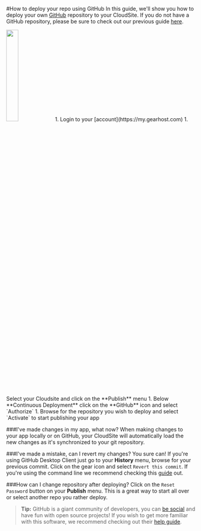 #How to deploy your repo using GitHub
In this guide, we'll show you how to deploy your own [GitHub](https://github.com/) repository to your CloudSite. If you do not have a GitHub repository, please be sure to check out our previous guide [here](https://www.gearhost.com/documentation/github-getting-started).

<img src="https://octodex.github.com/images/collabocats.jpg" width=25%/>
1. Login to your [account](https://my.gearhost.com)
1. Select your Cloudsite and click on the **Publish** menu
1. Below **Continuous Deployment** click on the **GitHub** icon and select `Authorize`
1. Browse for the repository you wish to deploy and select `Activate` to start publishing your app

###I've made changes in my app, what now?
When making changes to your app locally or on GitHub, your CloudSite will automatically load the new changes as it's synchronized to your git repository.

###I've made a mistake, can I revert my changes?
You sure can! If you're using GitHub Desktop Client just go to your **History** menu, browse for your previous commit. Click on the gear icon and select `Revert this commit`. If you're using the command line we recommend checking this [guide](https://github.com/blog/2019-how-to-undo-almost-anything-with-git) out.

###How can I change repository after deploying?
Click on the `Reset Password` button on your **Publish** menu. This is a great way to start all over or select another repo you rather deploy.


>**Tip:** GitHub is a giant community of developers, you can [be social](https://help.github.com/articles/be-social/) and have fun with open source projects! If you wish to get more familiar with this software, we recommend checking out their [help guide](https://help.github.com/).